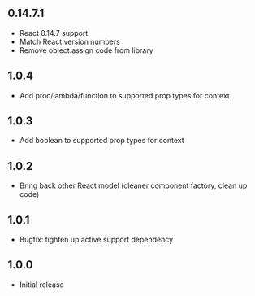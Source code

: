 ## 0.14.7.1
* React 0.14.7 support
* Match React version numbers
* Remove object.assign code from library

## 1.0.4
* Add proc/lambda/function to supported prop types for context

## 1.0.3
* Add boolean to supported prop types for context

## 1.0.2
* Bring back other React model (cleaner component factory, clean up code)

## 1.0.1
* Bugfix: tighten up active support dependency

## 1.0.0
*  Initial release
